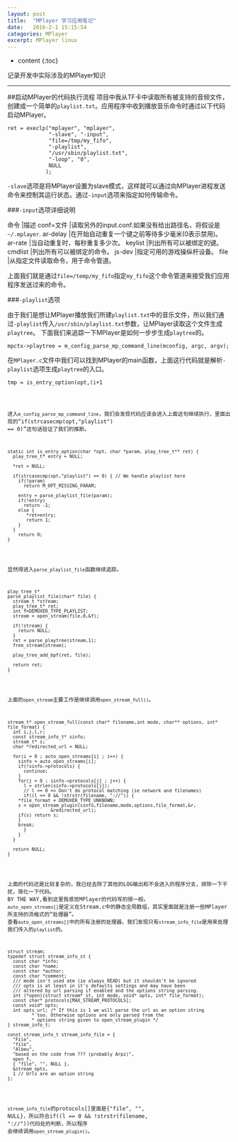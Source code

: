```yaml
---
layout: post
title:  "MPlayer 学习应用笔记"
date:   2016-2-1 15:15:54
categories: MPlayer
excerpt: MPlayer linux
---
```


* content
{:toc}

记录开发中实际涉及的MPlayer知识

---

##启动MPlayer的代码执行流程
项目中我从TF卡中读取所有被支持的音频文件，创建成一个简单的`playlist.txt`。应用程序中收到播放音乐命令时通过以下代码启动MPlayer。
<pre><code>ret = execlp("mplayer", "mplayer",
			 "-slave", "-input",
			 "file=/tmp/my_fifo",
			 "-playlist",
			 "/usr/sbin/playlist.txt",
			 "-loop", "0",
			 NULL
			);
</code></pre>

`-slave`选项是将MPlayer设置为slave模式，这样就可以通过向MPlayer进程发送命令来控制其运行状态。通过`-input`选项来指定如何传输命令。

###`-input`选项详细说明

命令			|描述
conf=文件		|读取另外的input.conf.如果没有给出路径名，将假设是`~/.mplayer`.
ar-delay		|在开始自动重复一个键之前等待多少毫米(0表示禁用)。
ar-rate			|当自动重复时，每秒重复多少次。
keylist			|列出所有可以被绑定的键。
cmdlist			|列出所有可以被绑定的命令。
js-dev			|指定可用的游戏操纵杆设备。
file			|从指定文件读取命令，用于命令管道。

上面我们就是通过`file=/temp/my_fifo`指定`my_fifo`这个命令管道来接受我们应用程序发送过来的命令。

###`-playlist`选项

由于我们是想让MPlayer播放我们所建`playlist.txt`中的音乐文件，所以我们通过`-playlist`传入`/usr/sbin/playlist.txt`参数，让MPlayer读取这个文件生成`playtree`。
下面我们来追踪一下MPlayer是如何一步步生成`playtree`的。
<pre><code>mpctx->playtree = m_config_parse_mp_command_line(mconfig, argc, argv);
</code></pre>
在`MPlayer.c`文件中我们可以找到MPlayer的main函数，上面这行代码就是解析`-playlist`选项生成`playtree`的入口。
<pre><code>tmp = is_entry_option(opt,(i+1<argc) ? argv[i + 1] : NULL,&entry);
</code></pre>
进入`m_config_parse_mp_command_line`，我们会发现代码应该会进入上面这句继续执行，里面出现的“if(strcasecmp(opt,"playlist") == 0)”这句话验证了我们的推断。
<pre><code>static int is_entry_option(char *opt, char *param, play_tree_t** ret) {
  play_tree_t* entry = NULL;

  *ret = NULL;

  if(strcasecmp(opt,"playlist") == 0) { // We handle playlist here
    if(!param)
      return M_OPT_MISSING_PARAM;

    entry = parse_playlist_file(param);
    if(!entry)
      return -1;
    else {
       *ret=entry;
       return 1;
    }
  }
    return 0;
}
</code></pre>

显然得进入`parse_playlist_file`函数继续追踪。
<pre><code>play_tree_t*
parse_playlist_file(char* file) {
  stream_t *stream;
  play_tree_t* ret;
  int f=DEMUXER_TYPE_PLAYLIST;
  stream = open_stream(file,0,&f);

  if(!stream) {
    return NULL;
  }
  ret = parse_playtree(stream,1);
  free_stream(stream);

  play_tree_add_bpf(ret, file);

  return ret;
}
</code></pre>
上面的`open_stream`主要工作是继续调用`open_stream_full()`。
<pre><code>stream_t* open_stream_full(const char* filename,int mode, char** options, int* file_format) {
  int i,j,l,r;
  const stream_info_t* sinfo;
  stream_t* s;
  char *redirected_url = NULL;

  for(i = 0 ; auto_open_streams[i] ; i++) {
    sinfo = auto_open_streams[i];
    if(!sinfo->protocols) {
      continue;
    }
    for(j = 0 ; sinfo->protocols[j] ; j++) {
      l = strlen(sinfo->protocols[j]);
      // l == 0 => Don't do protocol matching (ie network and filenames)
      if((l == 0 && !strstr(filename, "://")) {
	*file_format = DEMUXER_TYPE_UNKNOWN;
	s = open_stream_plugin(sinfo,filename,mode,options,file_format,&r,
				&redirected_url);
	if(s) return s;
	}
	break;
      }
    }
  }

  return NULL;
}
</code></pre>
上面的代码还是比较复杂的，我已经去除了其他的LOG输出和不会进入的程序分支，排除一下干扰，简化一下代码。
BY THE WAY,看到这里我感觉MPlayer的代码写的很一般。
`auto_open_streams[]`是定义在Stream.c中的静态全局数组，其实里面就是注册一些MPlayer所支持的流格式的“处理器”。
查看`auto_open_streams[]`中的所有注册的处理器，我们发现只有`stream_info_file`是用来处理我们传入的`playlist`的。
<pre><code>struct stream;
typedef struct stream_info_st {
  const char *info;
  const char *name;
  const char *author;
  const char *comment;
  /// mode isn't used atm (ie always READ) but it shouldn't be ignored
  /// opts is at least in it's defaults settings and may have been
  /// altered by url parsing if enabled and the options string parsing.
  int (*open)(struct stream* st, int mode, void* opts, int* file_format);
  const char* protocols[MAX_STREAM_PROTOCOLS];
  const void* opts;
  int opts_url; /* If this is 1 we will parse the url as an option string
		 * too. Otherwise options are only parsed from the
		 * options string given to open_stream_plugin */
} stream_info_t;

const stream_info_t stream_info_file = {
  "File",
  "file",
  "Albeu",
  "based on the code from ??? (probably Arpi)",
  open_f,
  { "file", "", NULL },
  &stream_opts,
  1 // Urls are an option string
};
</code></pre>
`stream_info_file`的protocols[]里面是{"file", "", NULL}，所以符合if((l == 0 && !strstr(filename, "://"))代码处的判断，所以程序
会继续调用`open_stream_plugin()`。














